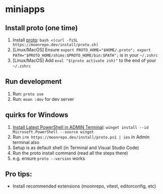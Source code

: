 # miniapps
## Install proto (one time)
1. Install [proto](https://moonrepo.dev/docs/proto/install): `bash <(curl -fsSL https://moonrepo.dev/install/proto.sh)`
2. [Linux/MacOS] Ensure `export PROTO_HOME="$HOME/.proto"; export PATH="$PROTO_HOME/shims:$PROTO_HOME/bin:$PATH";` is in your `~/.zshrc`
3. [Linux/MacOS] Add `eval "$(proto activate zsh)"` to the end of your `~/.zshrc`

## Run development
1. Run: `proto use`
2. Run: `moon :dev` for dev server

## quirks for Windows

1. [Install Latest PowerShell in ADMIN Terminal](https://learn.microsoft.com/uk-ua/powershell/scripting/install/installing-powershell-on-windows?view=powershell-7.5): `winget install --id Microsoft.PowerShell --source winget`
2. Run `irm https://moonrepo.dev/install/proto.ps1 | iex` in Admin terminal also
3. Setup is as default shell (in Terminal and Visual Studio Code)
4. Run the proto install command (read all the steps there)
5. e.g. ensure `proto --version` works

## Pro tips:
- Install recommended extensions (moonrepo, vitest, editorconfig, etc)
